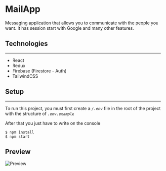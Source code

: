 # MailApp

Messaging application that allows you to communicate with the people you want. It has session start with Google and many other features.

## Technologies

---

- React
- Redux
- Firebase (Firestore - Auth)
- TailwindCSS

## Setup

---

To run this project, you must first create a _`/.env`_ file in the root of the project with the structure of _`.env.example`_

After that you just have to write on the console

    $ npm install
    $ npm start

## Preview

![Preview](https://i.postimg.cc/J4mZ9Jyq/3-1.png)
